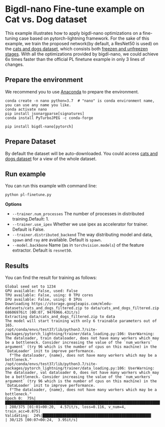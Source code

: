 # Bigdl-nano Fine-tune example on Cat vs. Dog dataset

This example illustrates how to apply bigdl-nano optimizations on a fine-tuning case based on pytorch-lightning framework. For the sake of this example, we train the proposed network(by default, a ResNet50 is used) on the [cats and dogs dataset](https://storage.googleapis.com/mledu-datasets/cats_and_dogs_filtered.zip), which consists both [freezen and unfreezen stages](https://github.com/PyTorchLightning/pytorch-lightning/blob/495812878dfe2e31ec2143c071127990afbb082b/pl_examples/domain_templates/computer_vision_fine_tuning.py#L21-L35). With all the optimizations provided by bigdl-nano, we could achieve 6x times faster than the official PL finetune example in only 3 lines of changes.


## Prepare the environment
We recommend you to use [Anaconda](https://www.anaconda.com/distribution/#linux) to prepare the environment.
```
conda create -n nano python=3.7  # "nano" is conda environment name, you can use any name you like.
conda activate nano
pip install jsonargparse[signatures]
conda install PyTurboJPEG -c conda-forge

pip install bigdl-nano[pytorch]
```

## Prepare Dataset
By default the dataset will be auto-downloaded.
You could access [cats and dogs dataset](https://storage.googleapis.com/mledu-datasets/cats_and_dogs_filtered.zip) for a view of the whole dataset.

## Run example
You can run this example with command line:

```bash
python pl-finetune.py
```

**Options**
* `--trainer.num_processes` The number of processes in distributed training.Default: 1.
* `--trainer.use_ipex` Whether we use ipex as accelerator for trainer. Default is False.
* `--trainer.distributed_backend` The way distributing model and data, `spawn` and `ray` are available. Default is `spawn`.
* `--model.backbone` Name (as in ``torchvision.models``) of the feature extractor. Default is `resnet50`.

## Results

You can find the result for training as follows:
```
Global seed set to 1234
GPU available: False, used: False
TPU available: False, using: 0 TPU cores
IPU available: False, using: 0 IPUs
Downloading https://storage.googleapis.com/mledu-datasets/cats_and_dogs_filtered.zip to data/cats_and_dogs_filtered.zip
68606976it [00:07, 9476966.43it/s]                                                                                                                                                                                                                              
Extracting data/cats_and_dogs_filtered.zip to data
The model will start training with only 6 trainable parameters out of 165.
/opt/conda/envs/test37/lib/python3.7/site-packages/pytorch_lightning/trainer/data_loading.py:106: UserWarning: The dataloader, train dataloader, does not have many workers which may be a bottleneck. Consider increasing the value of the `num_workers` argument` (try 96 which is the number of cpus on this machine) in the `DataLoader` init to improve performance.
  f"The dataloader, {name}, does not have many workers which may be a bottleneck."
/opt/conda/envs/test37/lib/python3.7/site-packages/pytorch_lightning/trainer/data_loading.py:106: UserWarning: The dataloader, val dataloader 0, does not have many workers which may be a bottleneck. Consider increasing the value of the `num_workers` argument` (try 96 which is the number of cpus on this machine) in the `DataLoader` init to improve performance.
  f"The dataloader, {name}, does not have many workers which may be a bottleneck."
Epoch 0:  75%|██████████████████████████████████████████████████████████████████████████████████████████████████████████████████████████████▉                                           | 280/375 [01:01<00:20,  4.57it/s, loss=0.116, v_num=4, train_acc=0.875]
Validating:  24%|█████████████████████████████████████████████████▍                                                                                                                                                            | 30/125 [00:07<00:24,  3.95it/s]
```
